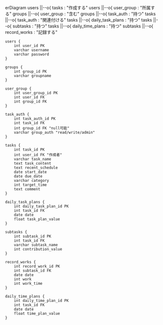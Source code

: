erDiagram
    users ||--o{ tasks : "作成する"
    users ||--o{ user_group : "所属する"
    groups ||--o{ user_group : "含む"
    groups ||--o{ task_auth : "持つ"
    tasks ||--o{ task_auth : "関連付ける"
    tasks ||--o{ daily_task_plans : "持つ"
    tasks ||--o{ subtasks : "持つ"
    tasks ||--o{ daily_time_plans : "持つ"
    subtasks ||--o{ record_works : "記録する"

    users {
        int user_id PK
        varchar username
        varchar password
    }
    
    groups {
        int group_id PK
        varchar groupname
    }
    
    user_group {
        int user_group_id PK
        int user_id FK
        int group_id FK
    }
    
    task_auth {
        int task_auth_id PK
        int task_id FK
        int group_id FK "null可能"
        varchar group_auth "read/write/admin"
    }
    
    tasks {
        int task_id PK
        int user_id FK "作成者"
        varchar task_name
        text task_content
        text recent_schedule
        date start_date
        date due_date
        varchar category
        int target_time
        text comment
    }
    
    daily_task_plans {
        int daily_task_plan_id PK
        int task_id FK
        date date
        float task_plan_value
    }
    
    subtasks {
        int subtask_id PK
        int task_id FK
        varchar subtask_name
        int contribution_value
    }
    
    record_works {
        int record_work_id PK
        int subtask_id FK
        date date
        int work
        int work_time
    }
    
    daily_time_plans {
        int daily_time_plan_id PK
        int task_id FK
        date date
        float time_plan_value
    }